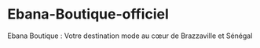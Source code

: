 # Ebana-Boutique-officiel
Ebana Boutique : Votre destination mode au cœur de Brazzaville et Sénégal

